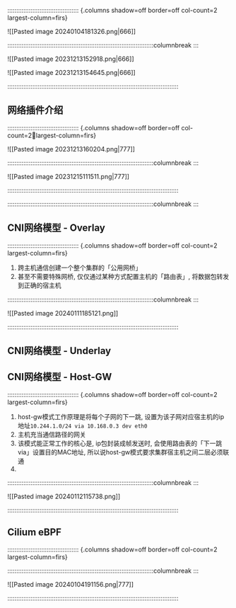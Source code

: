 :::::::::::::::::::::::::::::::::::::::: {.columns shadow=off border=off col-count=2 largest-column=firs}

![[Pasted image 20240104181326.png|666]]


::::::::::::::::::::::::::::::::::::::::::::::::::::::::::::::::::::::::::::::::::columnbreak
:::

![[Pasted image 20231213152918.png|666]]

![[Pasted image 20231213154645.png|666]]

::::::::::::::::::::::::::::::::::::::::::::::::::::::::::::::::::::::::::::::::::::::::::::::::
## 网络插件介绍

:::::::::::::::::::::::::::::::::::::::: {.columns shadow=off border=off col-count=2largest-column=firs}

![[Pasted image 20231213160204.png|777]]

::::::::::::::::::::::::::::::::::::::::::::::::::::::::::::::::::::::::::::::::::columnbreak
:::

![[Pasted image 20231215111511.png|777]]

::::::::::::::::::::::::::::::::::::::::::::::::::::::::::::::::::::::::::::::::::::::::::::::::

::::::::::::::::::::::::::::::::::::::::::::::::::::::::::::::::::::::::::::::::::columnbreak
:::
## CNI网络模型 - Overlay

:::::::::::::::::::::::::::::::::::::::: {.columns shadow=off border=off col-count=2 largest-column=firs}

1. 跨主机通信创建一个整个集群的「公用网桥」
2. 甚至不需要特殊网桥, 仅仅通过某种方式配置主机的「路由表」, 将数据包转发到正确的宿主机

::::::::::::::::::::::::::::::::::::::::::::::::::::::::::::::::::::::::::::::::::columnbreak
:::

![[Pasted image 20240111185121.png]]

::::::::::::::::::::::::::::::::::::::::::::::::::::::::::::::::::::::::::::::::::::::::::::::::

## CNI网络模型 - Underlay

## CNI网络模型 - Host-GW

:::::::::::::::::::::::::::::::::::::::: {.columns shadow=off border=off col-count=2 largest-column=firs}

1. host-gw模式工作原理是将每个子网的下一跳, 设置为该子网对应宿主机的ip地址`10.244.1.0/24 via 10.168.0.3 dev eth0`
2. 主机充当通信路径的网关
3. 该模式能正常工作的核心是, ip包封装成帧发送时, 会使用路由表的「下一跳via」设置目的MAC地址, 所以说host-gw模式要求集群宿主机之间二层必须联通
4. 

::::::::::::::::::::::::::::::::::::::::::::::::::::::::::::::::::::::::::::::::::columnbreak
:::

![[Pasted image 20240112115738.png]]

::::::::::::::::::::::::::::::::::::::::::::::::::::::::::::::::::::::::::::::::::::::::::::::::

## Cilium eBPF

:::::::::::::::::::::::::::::::::::::::: {.columns shadow=off border=off col-count=2 largest-column=firs}



::::::::::::::::::::::::::::::::::::::::::::::::::::::::::::::::::::::::::::::::::columnbreak
:::

![[Pasted image 20240104191156.png|777]]

::::::::::::::::::::::::::::::::::::::::::::::::::::::::::::::::::::::::::::::::::::::::::::::::
